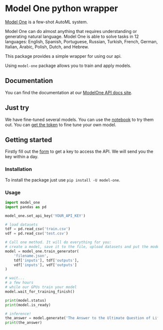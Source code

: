 # Model One python wrapper

[Model One](https://model-one.ai) is a few-shot AutoML system.

Model One can do almost anything that requires understanding or generating natural language. Model One is able to solve tasks in 12 languages: English, Spanish, Portuguese, Russian, Turkish, French, German, Italian, Arabic, Polish, Dutch, and Hebrew.

This package provides a simple wrapper for using our api.

Using `model-one` package allows you to train and apply models.

## Documentation

You can find the documentation at our [ModelOne API docs site](https://beyondml.github.io/model-one-docs/index.html).

## Just try

We have fine-tuned several models. You can use the [notebook](https://colab.research.google.com/github/beyondml/model-one-py/blob/main/playbook.ipynb) to try them out. You can [get the token](https://model-one.ai/#rec435480002) to fine tune your own model.

## Getting started

Firstly fill out the [form](https://model-one.ai/#rec435480002) to get a key to access the API. We will send you the key within a day.

### Installation

To install the package just use `pip install -U model-one`.

### Usage

```py
import model_one
import pandas as pd

model_one.set_api_key('YOUR_API_KEY')

# load datasets
tdf = pd.read_csv('train.csv')
vdf = pd.read_csv('test.csv')

# Call one method. It will do everything for you:
# create a model, save it to the file, upload datasets and put the model in the queue for training.
model = model_one.train_generator(
    'filename.json',
    tdf['inputs'], tdf['outputs'],
    vdf['inputs'], vdf['outputs']
)

# wait...
# a few hours
# while our GPUs train your model
model.wait_for_training_finish()

print(model.status)
print(model.is_ready)

# inference!
the_answer = model.generate('The Answer to the Ultimate Question of Life, the Universe, and Everything')
print(the_answer)
```
